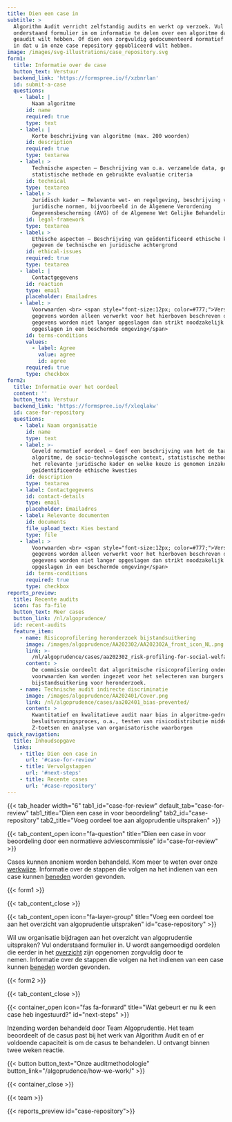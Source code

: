 ```yaml
---
title: Dien een case in
subtitle: >
  Algorithm Audit verricht zelfstandig audits en werkt op verzoek. Vul
  onderstaand formulier in om informatie te delen over een algoritme dat u
  geaudit wilt hebben. Of dien een zorgvuldig gedocumenteerd normatief oordeel
  in dat u in onze case repository gepubliceerd wilt hebben.
image: /images/svg-illustrations/case_repository.svg
form1:
  title: Informatie over de case
  button_text: Verstuur
  backend_link: 'https://formspree.io/f/xzbnrlan'
  id: submit-a-case
  questions:
    - label: |
        Naam algoritme
      id: name
      required: true
      type: text
    - label: |
        Korte beschrijving van algoritme (max. 200 woorden)
      id: description
      required: true
      type: textarea
    - label: >
        Technische aspecten – Beschrijving van o.a. verzamelde data, gehanteerde
        statistische methode en gebruikte evaluatie criteria
      id: technical
      type: textarea
    - label: >
        Juridisch kader – Relevante wet- en regelgeving, beschrijving van open
        juridische normen, bijvoorbeeld in de Algemene Verordening
        Gegevensbescherming (AVG) of de Algemene Wet Gelijke Behandeling (AWGB)
      id: legal-framework
      type: textarea
    - label: >
        Ethische aspecten – Beschrijving van geïdentificeerd ethische kwesties
        gegeven de technische en juridische achtergrond
      id: ethical-issues
      required: true
      type: textarea
    - label: |
        Contactgegevens
      id: reaction
      type: email
      placeholder: Emailadres
    - label: >
        Voorwaarden <br> <span style="font-size:12px; color=#777;">Verstrekte
        gegevens worden alleen verwerkt voor het hierboven beschreven doel, de
        gegevens worden niet langer opgeslagen dan strikt noodzakelijk en worden
        opgeslagen in een beschermde omgeving</span>
      id: terms-conditions
      values:
        - label: Agree
          value: agree
          id: agree
      required: true
      type: checkbox
form2:
  title: Informatie over het oordeel
  content: ''
  button_text: Verstuur
  backend_link: 'https://formspree.io/f/xleqlakw'
  id: case-for-repository
  questions:
    - label: Naam organisatie
      id: name
      type: text
    - label: >-
        Geveld normatief oordeel – Geef een beschrijving van het de taak van het
        algoritme, de socio-technologische context, statistische methodologie,
        het relevante juridische kader en welke keuze is genomen inzake de
        geïdentificeerde ethische kwesties
      id: description
      type: textarea
    - label: Contactgegevens
      id: contact-details
      type: email
      placeholder: Emailadres
    - label: Relevante documenten
      id: documents
      file_upload_text: Kies bestand
      type: file
    - label: >
        Voorwaarden <br> <span style="font-size:12px; color=#777;">Verstrekte
        gegevens worden alleen verwerkt voor het hierboven beschreven doel, de
        gegevens worden niet langer opgeslagen dan strikt noodzakelijk en worden
        opgeslagen in een beschermde omgeving</span>
      id: terms-conditions
      required: true
      type: checkbox
reports_preview:
  title: Recente audits
  icon: fas fa-file
  button_text: Meer cases
  button_link: /nl/algoprudence/
  id: recent-audits
  feature_item:
    - name: Risicoprofilering heronderzoek bijstandsuitkering
      image: /images/algoprudence/AA202302/AA202302A_front_icon_NL.png
      link: >-
        /nl/algoprudence/cases/aa202302_risk-profiling-for-social-welfare-reexamination/
      content: >
        De commissie oordeelt dat algoritmische risicoprofilering onder strikte
        voorwaarden kan worden ingezet voor het selecteren van burgers met een
        bijstandsuitkering voor heronderzoek.
    - name: Technische audit indirecte discriminatie
      image: /images/algoprudence/AA202401/Cover.png
      link: /nl/algoprudence/cases/aa202401_bias-prevented/
      content: >
        Kwantitatief en kwalitatieve audit naar bias in algoritme-gedreven
        besluitvormingsproces, o.a., testen van risicodistributie middels
        Z-toetsen en analyse van organisatorische waarborgen
quick_navigation:
  title: Inhoudsopgave
  links:
    - title: Dien een case in
      url: '#case-for-review'
    - title: Vervolgstappen
      url: '#next-steps'
    - title: Recente cases
      url: '#case-repository'
---
```


{{< tab_header width="6" tab1_id="case-for-review" default_tab="case-for-review" tab1_title="Dien een case in voor beoordeling" tab2_id="case-repository" tab2_title="Voeg oordeel toe aan algoprudentie uitspraken" >}}

{{< tab_content_open icon="fa-question" title="Dien een case in voor beoordeling door een normatieve adviescommissie" id="case-for-review" >}}

Cases kunnen anoniem worden behandeld. Kom meer te weten over onze [werkwijze](/nl/algoprudence/how-we-work/). Informatie over de stappen die volgen na het indienen van een case kunnen [beneden](#next-steps) worden gevonden.

{{< form1 >}}

{{< tab_content_close >}}

{{< tab_content_open icon="fa-layer-group" title="Voeg een oordeel toe aan het overzicht van algoprudentie uitspraken" id="case-repository" >}}

Wil uw organisatie bijdragen aan het overzicht van algoprudentie uitspraken? Vul onderstaand formulier in. U wordt aangemoedigd oordelen die eerder in het [overzicht](/nl/algoprudence/) zijn opgenomen zorgvuldig door te nemen. Informatie over de stappen die volgen na het indienen van een case kunnen [beneden](http://localhost:1313/nl/algoprudence/submit-a-case/#next-steps) worden gevonden.

{{< form2 >}}

{{< tab_content_close >}}

{{< container_open icon="fas fa-forward" title="Wat gebeurt er nu ik een case heb ingestuurd?" id="next-steps" >}}

Inzending worden behandeld door Team Algoprudentie. Het team beoordeelt of de casus past bij het werk van Algorithm Audit en of er voldoende capaciteit is om de casus te behandelen. U ontvangt binnen twee weken reactie.

{{< button button_text="Onze auditmethodologie" button_link="/algoprudence/how-we-work/" >}}

{{< container_close >}}

{{< team >}}

{{< reports_preview id="case-repository">}}
